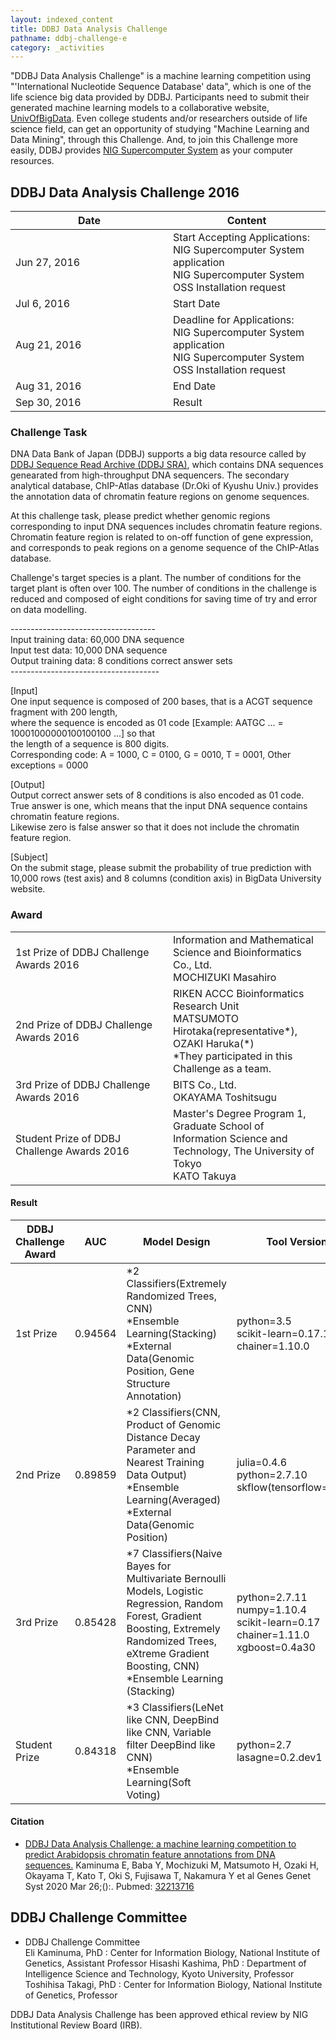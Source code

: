 ```yaml
---
layout: indexed_content
title: DDBJ Data Analysis Challenge
pathname: ddbj-challenge-e
category: _activities
---
```


"DDBJ Data Analysis Challenge" is a machine learning competition using
"'International Nucleotide Sequence Database' data", which is one of the
life science big data provided by DDBJ. Participants need to submit
their generated machine learning models to a collaborative website,
[UnivOfBigData](http://universityofbigdata.net/?lang=en). Even college
students and/or researchers outside of life science field, can get an
opportunity of studying "Machine Learning and Data Mining", through this
Challenge. And, to join this Challenge more easily, DDBJ provides [NIG
Supercomputer System](https://sc.ddbj.nig.ac.jp/en) as your computer
resources.

## DDBJ Data Analysis Challenge 2016

<div class="news_post_container glossary">

<table>
<colgroup>
<col style="width: 50%" />
<col style="width: 50%" />
</colgroup>
<thead>
<tr class="header">
<th>Date</th>
<th>Content</th>
</tr>
</thead>
<tbody>
<tr class="odd">
<td>Jun 27, 2016</td>
<td><span class="bold">Start Accepting Applications:</span><br />
NIG Supercomputer System application<br />
NIG Supercomputer System OSS Installation request</td>
</tr>
<tr class="even">
<td>Jul 6, 2016</td>
<td><span class="bold">Start Date</span></td>
</tr>
<tr class="odd">
<td>Aug 21, 2016</td>
<td><span class="bold">Deadline for Applications:</span><br />
NIG Supercomputer System application<br />
NIG Supercomputer System OSS Installation request</td>
</tr>
<tr class="even">
<td>Aug 31, 2016</td>
<td><span class="bold">End Date</span></td>
</tr>
<tr class="odd">
<td>Sep 30, 2016</td>
<td><span class="bold">Result</span></td>
</tr>
</tbody>
</table>

</div>

### Challenge Task

DNA Data Bank of Japan (DDBJ) supports a big data resource called by
[DDBJ Sequence Read Archive (DDBJ SRA)](/dra/index.html), which contains
DNA sequences genearated from high-throughput DNA sequencers. The
secondary analytical database, ChIP-Atlas database (Dr.Oki of Kyushu
Univ.) provides the annotation data of chromatin feature regions on
genome sequences.

At this challenge task, please predict whether genomic regions
corresponding to input DNA sequences includes chromatin feature regions.
Chromatin feature region is related to on-off function of gene
expression, and corresponds to peak regions on a genome sequence of the
ChIP-Atlas database.

Challenge's target species is a plant. The number of conditions for the
target plant is often over 100. The number of conditions in the
challenge is reduced and composed of eight conditions for saving time of
try and error on data modelling.

\------------------------------------  
Input training data: 60,000 DNA sequence  
Input test data: 10,000 DNA sequence  
Output training data: 8 conditions correct answer sets  
\-------------------------------------

\[Input\]  
One input sequence is composed of 200 bases, that is a ACGT sequence
fragment with 200 length,  
where the sequence is encoded as 01 code \[Example: AATGC ... =
10001000000100100100 ...\] so that  
the length of a sequence is 800 digits.  
Corresponding code: A = 1000, C = 0100, G = 0010, T = 0001, Other
exceptions = 0000

\[Output\]  
Output correct answer sets of 8 conditions is also encoded as 01 code.  
True answer is one, which means that the input DNA sequence contains
chromatin feature regions.  
Likewise zero is false answer so that it does not include the chromatin
feature region.

\[Subject\]  
On the submit stage, please submit the probability of true prediction
with 10,000 rows (test axis) and 8 columns (condition axis) in BigData
University website.

### Award

<div class="main_table format">

<table>
<colgroup>
<col style="width: 50%" />
<col style="width: 50%" />
</colgroup>
<tbody>
<tr class="odd">
<td>1st Prize of DDBJ Challenge Awards 2016</td>
<td>Information and Mathematical Science and Bioinformatics Co., Ltd.<br />
MOCHIZUKI Masahiro</td>
</tr>
<tr class="even">
<td>2nd Prize of DDBJ Challenge Awards 2016</td>
<td>RIKEN ACCC Bioinformatics Research Unit<br />
MATSUMOTO Hirotaka(representative*), OZAKI Haruka(*)<br />
*They participated in this Challenge as a team.</td>
</tr>
<tr class="odd">
<td>3rd Prize of DDBJ Challenge Awards 2016</td>
<td>BITS Co., Ltd.<br />
OKAYAMA Toshitsugu</td>
</tr>
<tr class="even">
<td>Student Prize of DDBJ Challenge Awards 2016</td>
<td>Master's Degree Program 1, Graduate School of Information Science and Technology, The University of Tokyo<br />
KATO Takuya</td>
</tr>
</tbody>
</table>

</div>

#### Result

<div class="main_table format">

<table>
<colgroup>
<col style="width: 25%" />
<col style="width: 25%" />
<col style="width: 25%" />
<col style="width: 25%" />
</colgroup>
<thead>
<tr class="header">
<th>DDBJ<br />
Challenge<br />
Award</th>
<th>AUC</th>
<th>Model Design</th>
<th>Tool Version</th>
</tr>
</thead>
<tbody>
<tr class="odd">
<td>1st Prize</td>
<td>0.94564</td>
<td>*2 Classifiers(Extremely Randomized Trees, CNN)<br />
*Ensemble Learning(Stacking)<br />
*External Data(Genomic Position, Gene Structure Annotation)</td>
<td>python=3.5<br />
scikit-learn=0.17.1<br />
chainer=1.10.0</td>
</tr>
<tr class="even">
<td>2nd Prize</td>
<td>0.89859</td>
<td>*2 Classifiers(CNN, Product of Genomic Distance Decay Parameter and Nearest Training Data Output)<br />
*Ensemble Learning(Averaged)<br />
*External Data(Genomic Position)</td>
<td>julia=0.4.6<br />
python=2.7.10<br />
skflow(tensorflow=0.8.0)</td>
</tr>
<tr class="odd">
<td>3rd Prize</td>
<td>0.85428</td>
<td>*7 Classifiers(<span class="st">Naive Bayes for Multivariate Bernoulli Models</span>, Logistic Regression, Random Forest, Gradient Boosting, <span class="st">Extremely Randomized Trees</span>, eXtreme Gradient Boosting, CNN)<br />
*Ensemble Learning (Stacking)</td>
<td>python=2.7.11<br />
numpy=1.10.4<br />
scikit-learn=0.17<br />
chainer=1.11.0<br />
xgboost=0.4a30</td>
</tr>
<tr class="even">
<td>Student Prize</td>
<td>0.84318</td>
<td>*3 Classifiers(LeNet like CNN, DeepBind like CNN, Variable filter DeepBind like CNN)<br />
*Ensemble Learning(Soft Voting)</td>
<td>python=2.7<br />
lasagne=0.2.dev1</td>
</tr>
</tbody>
</table>

</div>

#### Citation

<div id="pub-list">

  - <span class="title">[DDBJ Data Analysis Challenge: a machine
    learning competition to predict Arabidopsis chromatin feature
    annotations from DNA
    sequences.](https://www.ncbi.nlm.nih.gov/pubmed/32213716)</span>
    <span class="authors">Kaminuma E, Baba Y, Mochizuki M, Matsumoto H,
    Ozaki H, Okayama T, Kato T, Oki S, Fujisawa T, Nakamura Y et
    al</span> <span class="pub-info"> <span class="journal">Genes Genet
    Syst</span> <span class="bib-info">2020 Mar 26;():.</span>
    <span class="pubmed-id">Pubmed:
    [32213716](https://www.ncbi.nlm.nih.gov/pubmed/32213716)</span>
    </span>

</div>

## DDBJ Challenge Committee

  - DDBJ Challenge Committee  
    Eli Kaminuma, PhD : Center for Information Biology, National
    Institute of Genetics, Assistant Professor
    Hisashi Kashima, PhD : Department of Intelligence Science and
    Technology, Kyoto University, Professor
    Toshihisa Takagi, PhD : Center for Information Biology, National
    Institute of Genetics, Professor

DDBJ Data Analysis Challenge has been approved ethical review by NIG
Institutional Review Board (IRB).

